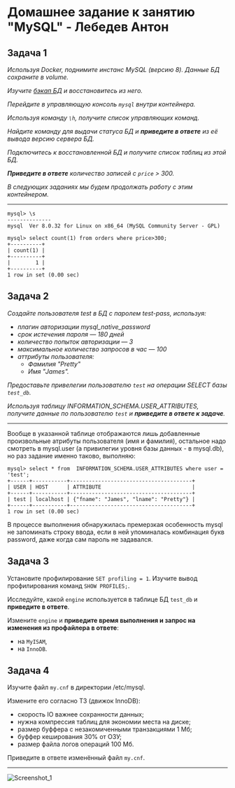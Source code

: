# Домашнее задание к занятию "MySQL" - Лебедев Антон

## Задача 1

*Используя Docker, поднимите инстанс MySQL (версию 8). Данные БД сохраните в volume.*

*Изучите [бэкап БД](https://github.com/netology-code/virt-homeworks/tree/virt-11/06-db-03-mysql/test_data) и восстановитесь из него.*

*Перейдите в управляющую консоль `mysql` внутри контейнера.*

*Используя команду `\h`, получите список управляющих команд.*

*Найдите команду для выдачи статуса БД и **приведите в ответе** из её вывода версию сервера БД.*

*Подключитесь к восстановленной БД и получите список таблиц из этой БД.*

***Приведите в ответе** количество записей с `price` > 300.*

*В следующих заданиях мы будем продолжать работу с этим контейнером.*

---

```
mysql> \s
--------------
mysql  Ver 8.0.32 for Linux on x86_64 (MySQL Community Server - GPL)
```

```
mysql> select count(1) from orders where price>300;
+----------+
| count(1) |
+----------+
|        1 |
+----------+
1 row in set (0.00 sec)
```

## Задача 2

*Создайте пользователя test в БД c паролем test-pass, используя:*

- *плагин авторизации mysql_native_password*
- *срок истечения пароля — 180 дней* 
- *количество попыток авторизации — 3* 
- *максимальное количество запросов в час — 100*
- *аттрибуты пользователя:*
    - *Фамилия "Pretty"*
    - *Имя "James".*

*Предоставьте привелегии пользователю `test` на операции SELECT базы `test_db`.*
    
*Используя таблицу INFORMATION_SCHEMA.USER_ATTRIBUTES, получите данные по пользователю `test` и **приведите в ответе к задаче**.*

---

Вообще в указанной таблице отображаются лишь добавленные произвольные атрибуты пользователя (имя и фамилия), остальное надо смотреть в mysql.user (а привилегии уровня базы данных - в mysql.db), но раз задание именно таково, выполняю:

```
mysql> select * from  INFORMATION_SCHEMA.USER_ATTRIBUTES where user = 'test';
+------+-----------+---------------------------------------+
| USER | HOST      | ATTRIBUTE                             |
+------+-----------+---------------------------------------+
| test | localhost | {"fname": "James", "lname": "Pretty"} |
+------+-----------+---------------------------------------+
1 row in set (0.00 sec)
```

В процессе выполнения обнаружилась премерзкая особенность mysql не запоминать строку ввода, если в ней упоминалась комбинация букв password, даже когда сам пароль не задавался. 


## Задача 3

Установите профилирование `SET profiling = 1`.
Изучите вывод профилирования команд `SHOW PROFILES;`.

Исследуйте, какой `engine` используется в таблице БД `test_db` и **приведите в ответе**.

Измените `engine` и **приведите время выполнения и запрос на изменения из профайлера в ответе**:
- на `MyISAM`,
- на `InnoDB`.

## Задача 4 

Изучите файл `my.cnf` в директории /etc/mysql.

Измените его согласно ТЗ (движок InnoDB):

- скорость IO важнее сохранности данных;
- нужна компрессия таблиц для экономии места на диске;
- размер буффера с незакомиченными транзакциями 1 Мб;
- буффер кеширования 30% от ОЗУ;
- размер файла логов операций 100 Мб.

Приведите в ответе изменённый файл `my.cnf`.

---

![Screenshot_1](https://github.com/Lebedun/HomeWork-Blank/blob/??-??/img/Screenshot_1.jpg)

